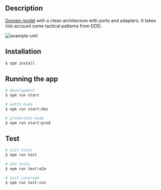 ## Description

[Domain model](https://martinfowler.com/eaaCatalog/domainModel.html) with a clean architecture with ports and adapters. It takes into account some tactical patterns from DDD.


![example-uml](http://www.plantuml.com/plantuml/proxy?cache=no&src=https://raw.githubusercontent.com/zhuravlevma/nestjs-clean-architecture/diagram.iuml)

## Installation

```bash
$ npm install
```

## Running the app

```bash
# development
$ npm run start

# watch mode
$ npm run start:dev

# production mode
$ npm run start:prod
```

## Test

```bash
# unit tests
$ npm run test

# e2e tests
$ npm run test:e2e

# test coverage
$ npm run test:cov
```
